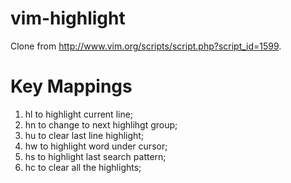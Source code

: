 # vim-highlight
Clone from http://www.vim.org/scripts/script.php?script_id=1599.

# Key Mappings
1. <leader>hl to highlight current line;
2. <leader>hn to change to next highlihgt group;
3. <leader>hu to clear last line highlight;
4. <leader>hw to highlight word under cursor;
5. <leader>hs to highlight last search pattern;
6. <leader>hc to clear all the highlights;
